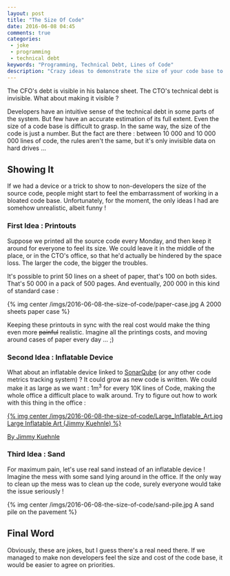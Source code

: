 ```yaml
---
layout: post
title: "The Size Of Code"
date: 2016-06-08 04:45
comments: true
categories:
 - joke
 - programming
 - technical debt
keywords: "Programming, Technical Debt, Lines of Code"
description: "Crazy ideas to demonstrate the size of your code base to non developers"
---
```

The CFO's debt is visible in his balance sheet. The CTO's technical debt is invisible. What about making it visible ?

Developers have an intuitive sense of the technical debt in some parts of the system. But few have an accurate estimation of its full extent. Even the size of a code base is difficult to grasp. In the same way, the size of the code is just a number. But the fact are there : between 10 000 and 10 000 000 lines of code, the rules aren't the same, but it's only invisible data on hard drives ...

## Showing It

If we had a device or a trick to show to non-developers the size of the source code, people might start to feel the embarrassment of working in a bloated code base. Unfortunately, for the moment, the only ideas I had are somehow unrealistic, albeit funny !

### First Idea : Printouts

Suppose we printed all the source code every Monday, and then keep it around for everyone to feel its size. We could leave it in the middle of the place, or in the CTO's office, so that he'd actually be hindered by the space loss. The larger the code, the bigger the troubles.

It's possible to print 50 lines on a sheet of paper, that's 100 on both sides.
That's 50 000 in a pack of 500 pages. And eventually, 200 000 in this kind of standard case :

{% img center /imgs/2016-06-08-the-size-of-code/paper-case.jpg A 2000 sheets paper case %}

Keeping these printouts in sync with the real cost would make the thing even more ~~painful~~ realistic. Imagine all the printings costs, and moving around cases of paper every day ... ;)

### Second Idea : Inflatable Device

What about an inflatable device linked to [SonarQube](http://www.sonarqube.org/) (or any other code metrics tracking system) ? It could grow as new code is written. We could make it as large as we want : 1m<sup>3</sup> for every 10K lines of Code, making the whole office a difficult place to walk around. Try to figure out how to work with this thing in the office :

[{% img center /imgs/2016-06-08-the-size-of-code/Large_Inflatable_Art.jpg Large Inflatable Art (Jimmy Kuehnle) %}](http://www.jimmykuehnle.com/artblog/inflatable-bigger-than-the-studio/)<div class="image-credits">[By Jimmy Kuehnle](http://www.jimmykuehnle.com/artblog/inflatable-bigger-than-the-studio/) </div>

### Third Idea : Sand

For maximum pain, let's use real sand instead of an inflatable device ! Imagine the mess with some sand lying around in the office. If the only way to clean up the mess was to clean up the code, surely everyone would take the issue seriously !

{% img center /imgs/2016-06-08-the-size-of-code/sand-pile.jpg A sand pile on the pavement %}

## Final Word

Obviously, these are jokes, but I guess there's a real need there. If we managed to make non developers feel the size and cost of the code base, it would be easier to agree on priorities.
